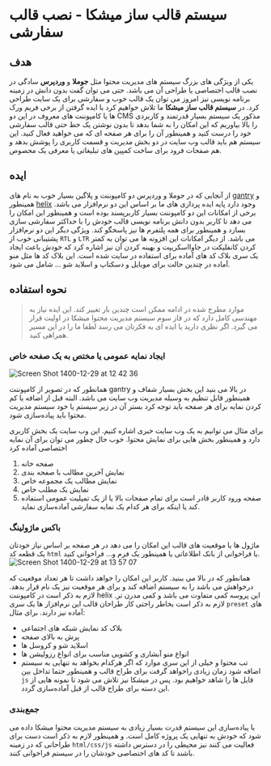 # سیستم قالب ساز میشکا - نصب قالب سفارشی

## هدف
یکی از ویژگی های بزرگ سیستم های مدیریت محتوا مثل **جوملا** و **وردپرس** سادگی در نصب قالب اختصاصی یا طراحی آن می باشد. حتی می توان گفت بدون دانش در زمینه برنامه نویسی نیز امروز می توان یک قالب خوب و سفارشی برای یک سایت طراحی کرد. در **سیستم قالب ساز میشکا** ما تلاش خواهیم کرد با ایده گرفتن از برخی فریم ورک ها یا کامپوننت های معروف در این دو CMS مذکور یک سیستم بسیار قدرتمند و کاربردی را بالا بیاوریم که این امکان را به شما بدهد تا بدون نوشتن یک خط حتی قالب سفارشی خود را درست کنید و همینطور آن را برای هر صفحه ای که می خواهید فعال کنید. این سیستم هم باید قالب وب سایت در دو بخش مدیریت و قسمت کاربری را پوشش بدهد و هم صفحات فرود برای ساخت کمپین های تبلیغاتی یا معرفی یک محصوص.

## ایده
از آنجایی که در جوملا  و وردپرس  دو کامپوننت و پلاگین بسیار خوب به نام های [gantry](https://gantry.org/) و همینطور [helix](https://www.joomshaper.com/helix) وجود دارد پایه ایده پردازی های ما بر اساس این دو نرم‌افزار می باشد. برخی از امکانات این دو کامپوننت بسیار کاربرپسند بوده است و همینطور این امکان را می دهد تا کاربر بدون دانش برنامه نویسی قالب خودش را با حداکثر سفارشی سازی بسازد و همینطور برای همه  پلتفرم ها نیز پاسخگو کند. ویژگی دیگر این دو نرم‌افزار پشتیبانی خوب از `RTL` و `LTR` می باشد. از دیگر امکانات این افزونه ها می توان به کمتر کردن کانفلیکت در جاوااسکریپت و بهینه کردن آن نیز اشاره کرد که خودش باعث ایجاد یک سری بلاک کد های آماده برای استفاده در سایت شده است. این بلاک کد ها مثل منو آماده در چندین حالت برای موبایل و دسکتاپ و اسلاید شو ... شامل می شود.

## نحوه استفاده
> موارد مطرح شده در ادامه ممکن است چندین بار تغییر کند. این ایده نیاز به مهندسی کامل دارد که در فاز سوم سیستم مدیریت محتوا میشکا در اولیت قرار می گیرد. اگر نظری دارید یا ایده ای به فکرتان می رسد لطفا ما را در این مسیر همراهی کنید.

### ایجاد نمایه عمومی یا مختص به یک صفحه خاص
![Screen Shot 1400-12-29 at 12 42 36](https://user-images.githubusercontent.com/8413604/159155736-eab1650d-7c5d-43d3-8051-592065c14904.png)

همانطور که در تصویر از کامپوننت gantry در بالا می بنید این بخش بسیار شفاف و همینطور قابل تنظیم به وسیله مدیریت وب سایت می باشد. البته قبل از اضافه یا کم کردن نمایه برای هر صفحه باید توجه کرد بستر آن در زیر سیستم یا خود سیستم مدیریت محتوا باید پیاده‌سازی شود. 

برای مثال می توانیم به یک وب سایت خبری اشاره کنیم. این وب سایت یک بخش کاربری دارد و همینطور بخش هایی برای نمایش محتوا. خوب حال چطور می توان برای آن نمایه اختصاصی آماده کرد

1. صفحه خانه 
2. نمایش آخرین مطالب با صفحه بندی
3. نمایش مطالب یک مجموعه خاص
4. نمایش یک مطلب خاص
5. صفحه ورود
کاربر قادر است برای تمام صفحات بالا یا از یک تمپلیت عمومی استفاده کند یا اینکه برای هر کدام یک نمایه سفارشی آماده‌سازی نماید. 

### باکس ماژولینگ
ماژول ها یا موقعیت های قالب این امکان را می دهد در هر صفحه بر اساس نیاز خودتان یک قطعه کد `html` یا فراخوانی از بانک اطلاعاتی یا همینطور یک فرم و... فراخوانی کنید.
![Screen Shot 1400-12-29 at 13 57 07](https://user-images.githubusercontent.com/8413604/159158084-a39acfb1-6c51-4d6a-9ef5-8a0270c018f8.png)

همانطور که در بالا می ببنید. کاربر این امکان را خواهد داشت تا هر تعداد موقعیت که درخواهش می باشد را به سیستم اضافه کند و برای هر موقعیت نیز یک نام قرار بدهد. لازم به ذکر است در کامپوننت helix این پروسه کمی متفاوت می باشد و کمی مدرن تر. لازم به ذکر است بخاطر راحتی کار طراحان قالب این نرم‌افزار ها یک سری `preset` های آماده نیز دارند. برای مثال:

* بلاک کد نمایش شبکه های اجتماعی 
* پرش به بالای صفحه
* اسلاید شو و کروسل ها
* انواع منو آبشاری و کشویی مناسب برای انواع رزولیشن ها
* تب محتوا
و خیلی از این سری موارد که اگر هرکدام بخواهد به تنهایی به سیستم اضافه شود زمان زیادی راخواهد گرفت برای طراح قالب و همینطور حتما تداخل بین `js` فایل ها را شاهد خواهیم بود. پس در میشکا نیز تلاش می شود تا نمونه هایی از این دسته برای طراح قالب از قبل آماده‌سازی گردد.

### جمع‌بندی
با پیاده‌سازی این سیستم قدرت بسیار زیادی به سیستم مدیریت محتوا میشکا داده می شود که خودش به تنهایی یک پروژه کامل است. و همینطور لازم به ذکر است دست برای طراحانی که در زمینه `html/css/js` فعالیت می کنند نیز محیطی را در دسترس داشته باشند تا کد های اختصاصی خودشان را در سیستم فراخوانی کنند.